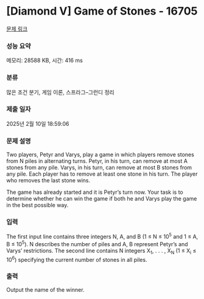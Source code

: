 # [Diamond V] Game of Stones - 16705 

[문제 링크](https://www.acmicpc.net/problem/16705) 

### 성능 요약

메모리: 28588 KB, 시간: 416 ms

### 분류

많은 조건 분기, 게임 이론, 스프라그–그런디 정리

### 제출 일자

2025년 2월 10일 18:59:06

### 문제 설명

<p>Two players, Petyr and Varys, play a game in which players remove stones from N piles in alternating turns. Petyr, in his turn, can remove at most A stones from any pile. Varys, in his turn, can remove at most B stones from any pile. Each player has to remove at least one stone in his turn. The player who removes the last stone wins.</p>

<p>The game has already started and it is Petyr’s turn now. Your task is to determine whether he can win the game if both he and Varys play the game in the best possible way.</p>

### 입력 

 <p>The first input line contains three integers N, A, and B (1 ≤ N ≤ 10<sup>5</sup> and 1 ≤ A, B ≤ 10<sup>5</sup>). N describes the number of piles and A, B represent Petyr’s and Varys’ restrictions. The second line contains N integers X<sub>1</sub>, . . . , X<sub>N</sub> (1 ≤ X<sub>i</sub> ≤ 10<sup>6</sup>) specifying the current number of stones in all piles.</p>

### 출력 

 <p>Output the name of the winner.</p>

